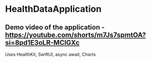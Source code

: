 # HealthDataApplication

## Demo video of the application - https://youtube.com/shorts/m7Js7spmtOA?si=8pd1E3oLR-MCIGXc

Uses HealthKit, SwiftUI, async await, Charts
